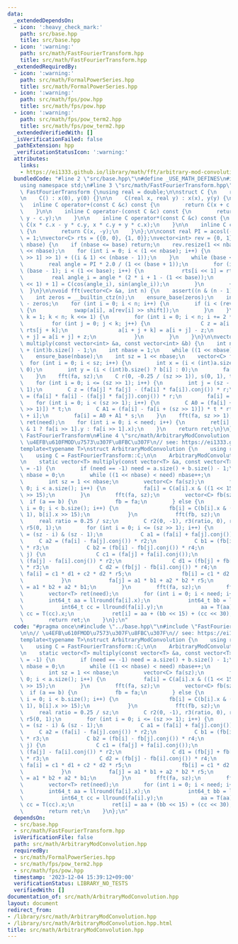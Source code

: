```yaml
---
data:
  _extendedDependsOn:
  - icon: ':heavy_check_mark:'
    path: src/base.hpp
    title: src/base.hpp
  - icon: ':warning:'
    path: src/math/FastFourierTransform.hpp
    title: src/math/FastFourierTransform.hpp
  _extendedRequiredBy:
  - icon: ':warning:'
    path: src/math/FormalPowerSeries.hpp
    title: src/math/FormalPowerSeries.hpp
  - icon: ':warning:'
    path: src/math/fps/pow.hpp
    title: src/math/fps/pow.hpp
  - icon: ':warning:'
    path: src/math/fps/pow_term2.hpp
    title: src/math/fps/pow_term2.hpp
  _extendedVerifiedWith: []
  _isVerificationFailed: false
  _pathExtension: hpp
  _verificationStatusIcon: ':warning:'
  attributes:
    links:
    - https://ei1333.github.io/library/math/fft/arbitrary-mod-convolution.hpp
  bundledCode: "#line 2 \"src/base.hpp\"\n#define _USE_MATH_DEFINES\n#include <bits/stdc++.h>\n\
    using namespace std;\n#line 3 \"src/math/FastFourierTransform.hpp\"\n\nnamespace\
    \ FastFourierTransform {\nusing real = double;\n\nstruct C {\n    real x, y;\n\
    \n    C() : x(0), y(0) {}\n\n    C(real x, real y) : x(x), y(y) {\n    }\n\n \
    \   inline C operator+(const C &c) const {\n        return C(x + c.x, y + c.y);\n\
    \    }\n\n    inline C operator-(const C &c) const {\n        return C(x - c.x,\
    \ y - c.y);\n    }\n\n    inline C operator*(const C &c) const {\n        return\
    \ C(x * c.x - y * c.y, x * c.y + y * c.x);\n    }\n\n    inline C conj() const\
    \ {\n        return C(x, -y);\n    }\n};\n\nconst real PI = acosl(-1);\nint base\
    \ = 1;\nvector<C> rts = {{0, 0}, {1, 0}};\nvector<int> rev = {0, 1};\n\nvoid ensure_base(int\
    \ nbase) {\n    if (nbase <= base) return;\n    rev.resize(1 << nbase);\n    rts.resize(1\
    \ << nbase);\n    for (int i = 0; i < (1 << nbase); i++) {\n        rev[i] = (rev[i\
    \ >> 1] >> 1) + ((i & 1) << (nbase - 1));\n    }\n    while (base < nbase) {\n\
    \        real angle = PI * 2.0 / (1 << (base + 1));\n        for (int i = 1 <<\
    \ (base - 1); i < (1 << base); i++) {\n            rts[i << 1] = rts[i];\n   \
    \         real angle_i = angle * (2 * i + 1 - (1 << base));\n            rts[(i\
    \ << 1) + 1] = C(cos(angle_i), sin(angle_i));\n        }\n        ++base;\n  \
    \  }\n}\n\nvoid fft(vector<C> &a, int n) {\n    assert((n & (n - 1)) == 0);\n\
    \    int zeros = __builtin_ctz(n);\n    ensure_base(zeros);\n    int shift = base\
    \ - zeros;\n    for (int i = 0; i < n; i++) {\n        if (i < (rev[i] >> shift))\
    \ {\n            swap(a[i], a[rev[i] >> shift]);\n        }\n    }\n    for (int\
    \ k = 1; k < n; k <<= 1) {\n        for (int i = 0; i < n; i += 2 * k) {\n   \
    \         for (int j = 0; j < k; j++) {\n                C z = a[i + j + k] *\
    \ rts[j + k];\n                a[i + j + k] = a[i + j] - z;\n                a[i\
    \ + j] = a[i + j] + z;\n            }\n        }\n    }\n}\n\nvector<int64_t>\
    \ multiply(const vector<int> &a, const vector<int> &b) {\n    int need = (int)a.size()\
    \ + (int)b.size() - 1;\n    int nbase = 1;\n    while ((1 << nbase) < need) nbase++;\n\
    \    ensure_base(nbase);\n    int sz = 1 << nbase;\n    vector<C> fa(sz);\n  \
    \  for (int i = 0; i < sz; i++) {\n        int x = (i < (int)a.size() ? a[i] :\
    \ 0);\n        int y = (i < (int)b.size() ? b[i] : 0);\n        fa[i] = C(x, y);\n\
    \    }\n    fft(fa, sz);\n    C r(0, -0.25 / (sz >> 1)), s(0, 1), t(0.5, 0);\n\
    \    for (int i = 0; i <= (sz >> 1); i++) {\n        int j = (sz - i) & (sz -\
    \ 1);\n        C z = (fa[j] * fa[j] - (fa[i] * fa[i]).conj()) * r;\n        fa[j]\
    \ = (fa[i] * fa[i] - (fa[j] * fa[j]).conj()) * r;\n        fa[i] = z;\n    }\n\
    \    for (int i = 0; i < (sz >> 1); i++) {\n        C A0 = (fa[i] + fa[i + (sz\
    \ >> 1)]) * t;\n        C A1 = (fa[i] - fa[i + (sz >> 1)]) * t * rts[(sz >> 1)\
    \ + i];\n        fa[i] = A0 + A1 * s;\n    }\n    fft(fa, sz >> 1);\n    vector<int64_t>\
    \ ret(need);\n    for (int i = 0; i < need; i++) {\n        ret[i] = llround(i\
    \ & 1 ? fa[i >> 1].y : fa[i >> 1].x);\n    }\n    return ret;\n}\n}; // namespace\
    \ FastFourierTransform\n#line 4 \"src/math/ArbitraryModConvolution.hpp\"\n\n//\
    \ \u4EFB\u610FMOD\u7573\u307F\u8FBC\u307F\n// see: https://ei1333.github.io/library/math/fft/arbitrary-mod-convolution.hpp\n\
    template<typename T>\nstruct ArbitraryModConvolution {\n    using real = FastFourierTransform::real;\n\
    \    using C = FastFourierTransform::C;\n\n    ArbitraryModConvolution() = default;\n\
    \n    static vector<T> multiply(const vector<T> &a, const vector<T> &b, int need\
    \ = -1) {\n        if (need == -1) need = a.size() + b.size() - 1;\n        int\
    \ nbase = 0;\n        while ((1 << nbase) < need) nbase++;\n        FastFourierTransform::ensure_base(nbase);\n\
    \        int sz = 1 << nbase;\n        vector<C> fa(sz);\n        for (int i =\
    \ 0; i < a.size(); i++) {\n            fa[i] = C(a[i].x & ((1 << 15) - 1), a[i].x\
    \ >> 15);\n        }\n        fft(fa, sz);\n        vector<C> fb(sz);\n      \
    \  if (a == b) {\n            fb = fa;\n        } else {\n            for (int\
    \ i = 0; i < b.size(); i++) {\n                fb[i] = C(b[i].x & ((1 << 15) -\
    \ 1), b[i].x >> 15);\n            }\n            fft(fb, sz);\n        }\n   \
    \     real ratio = 0.25 / sz;\n        C r2(0, -1), r3(ratio, 0), r4(0, -ratio),\
    \ r5(0, 1);\n        for (int i = 0; i <= (sz >> 1); i++) {\n            int j\
    \ = (sz - i) & (sz - 1);\n            C a1 = (fa[i] + fa[j].conj());\n       \
    \     C a2 = (fa[i] - fa[j].conj()) * r2;\n            C b1 = (fb[i] + fb[j].conj())\
    \ * r3;\n            C b2 = (fb[i] - fb[j].conj()) * r4;\n            if (i !=\
    \ j) {\n                C c1 = (fa[j] + fa[i].conj());\n                C c2 =\
    \ (fa[j] - fa[i].conj()) * r2;\n                C d1 = (fb[j] + fb[i].conj())\
    \ * r3;\n                C d2 = (fb[j] - fb[i].conj()) * r4;\n               \
    \ fa[i] = c1 * d1 + c2 * d2 * r5;\n                fb[i] = c1 * d2 + c2 * d1;\n\
    \            }\n            fa[j] = a1 * b1 + a2 * b2 * r5;\n            fb[j]\
    \ = a1 * b2 + a2 * b1;\n        }\n        fft(fa, sz);\n        fft(fb, sz);\n\
    \        vector<T> ret(need);\n        for (int i = 0; i < need; i++) {\n    \
    \        int64_t aa = llround(fa[i].x);\n            int64_t bb = llround(fb[i].x);\n\
    \            int64_t cc = llround(fa[i].y);\n            aa = T(aa).x, bb = T(bb).x,\
    \ cc = T(cc).x;\n            ret[i] = aa + (bb << 15) + (cc << 30);\n        }\n\
    \        return ret;\n    }\n};\n"
  code: "#pragma once\n#include \"../base.hpp\"\n#include \"FastFourierTransform.hpp\"\
    \n\n// \u4EFB\u610FMOD\u7573\u307F\u8FBC\u307F\n// see: https://ei1333.github.io/library/math/fft/arbitrary-mod-convolution.hpp\n\
    template<typename T>\nstruct ArbitraryModConvolution {\n    using real = FastFourierTransform::real;\n\
    \    using C = FastFourierTransform::C;\n\n    ArbitraryModConvolution() = default;\n\
    \n    static vector<T> multiply(const vector<T> &a, const vector<T> &b, int need\
    \ = -1) {\n        if (need == -1) need = a.size() + b.size() - 1;\n        int\
    \ nbase = 0;\n        while ((1 << nbase) < need) nbase++;\n        FastFourierTransform::ensure_base(nbase);\n\
    \        int sz = 1 << nbase;\n        vector<C> fa(sz);\n        for (int i =\
    \ 0; i < a.size(); i++) {\n            fa[i] = C(a[i].x & ((1 << 15) - 1), a[i].x\
    \ >> 15);\n        }\n        fft(fa, sz);\n        vector<C> fb(sz);\n      \
    \  if (a == b) {\n            fb = fa;\n        } else {\n            for (int\
    \ i = 0; i < b.size(); i++) {\n                fb[i] = C(b[i].x & ((1 << 15) -\
    \ 1), b[i].x >> 15);\n            }\n            fft(fb, sz);\n        }\n   \
    \     real ratio = 0.25 / sz;\n        C r2(0, -1), r3(ratio, 0), r4(0, -ratio),\
    \ r5(0, 1);\n        for (int i = 0; i <= (sz >> 1); i++) {\n            int j\
    \ = (sz - i) & (sz - 1);\n            C a1 = (fa[i] + fa[j].conj());\n       \
    \     C a2 = (fa[i] - fa[j].conj()) * r2;\n            C b1 = (fb[i] + fb[j].conj())\
    \ * r3;\n            C b2 = (fb[i] - fb[j].conj()) * r4;\n            if (i !=\
    \ j) {\n                C c1 = (fa[j] + fa[i].conj());\n                C c2 =\
    \ (fa[j] - fa[i].conj()) * r2;\n                C d1 = (fb[j] + fb[i].conj())\
    \ * r3;\n                C d2 = (fb[j] - fb[i].conj()) * r4;\n               \
    \ fa[i] = c1 * d1 + c2 * d2 * r5;\n                fb[i] = c1 * d2 + c2 * d1;\n\
    \            }\n            fa[j] = a1 * b1 + a2 * b2 * r5;\n            fb[j]\
    \ = a1 * b2 + a2 * b1;\n        }\n        fft(fa, sz);\n        fft(fb, sz);\n\
    \        vector<T> ret(need);\n        for (int i = 0; i < need; i++) {\n    \
    \        int64_t aa = llround(fa[i].x);\n            int64_t bb = llround(fb[i].x);\n\
    \            int64_t cc = llround(fa[i].y);\n            aa = T(aa).x, bb = T(bb).x,\
    \ cc = T(cc).x;\n            ret[i] = aa + (bb << 15) + (cc << 30);\n        }\n\
    \        return ret;\n    }\n};\n"
  dependsOn:
  - src/base.hpp
  - src/math/FastFourierTransform.hpp
  isVerificationFile: false
  path: src/math/ArbitraryModConvolution.hpp
  requiredBy:
  - src/math/FormalPowerSeries.hpp
  - src/math/fps/pow_term2.hpp
  - src/math/fps/pow.hpp
  timestamp: '2023-12-04 15:39:12+09:00'
  verificationStatus: LIBRARY_NO_TESTS
  verifiedWith: []
documentation_of: src/math/ArbitraryModConvolution.hpp
layout: document
redirect_from:
- /library/src/math/ArbitraryModConvolution.hpp
- /library/src/math/ArbitraryModConvolution.hpp.html
title: src/math/ArbitraryModConvolution.hpp
---
```

